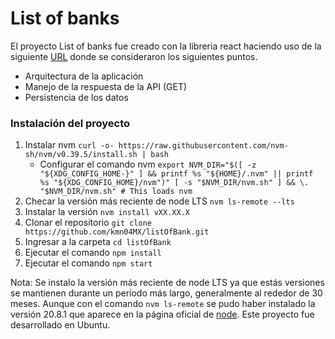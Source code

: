 # List of banks
El proyecto List of banks fue creado con la libreria react haciendo uso de la siguiente [URL](https://dev.obtenmas.com/catom/api/challenge/banks) donde se consideraron los siguientes puntos.
+ Arquitectura de la aplicación
+ Manejo de la respuesta de la API (GET)
+ Persistencia de los datos


### Instalación del proyecto
1. Instalar nvm `curl -o- https://raw.githubusercontent.com/nvm-sh/nvm/v0.39.5/install.sh | bash`
   - Configurar el comando nvm `export NVM_DIR="$([ -z "${XDG_CONFIG_HOME-}" ] && printf %s "${HOME}/.nvm" || printf %s "${XDG_CONFIG_HOME}/nvm")"
[ -s "$NVM_DIR/nvm.sh" ] && \. "$NVM_DIR/nvm.sh" # This loads nvm`
2. Checar la versión más reciente de node LTS `nvm ls-remote --lts `
3. Instalar la versión `nvm install vXX.XX.X`
2. Clonar el repositorio `git clone https://github.com/kmn04MX/listOfBank.git`
2. Ingresar a la carpeta `cd listOfBank`
3. Ejecutar el comando `npm install`
4. Ejecutar el comando `npm start`

Nota: Se instalo la versión más reciente de node LTS ya que estás versiones se mantienen durante un período más largo, generalmente al rededor de 30 meses. Aunque con el comando `nvm ls-remote` se pudo haber instalado la versión 20.8.1 que aparece en la página oficial de [node](https://nodejs.org/es). Este proyecto fue desarrollado en Ubuntu.


